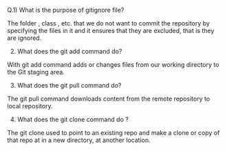 Q.1)  What is the purpose of gitignore file?

The folder , class , etc. that we do not want to commit the repository by specifying the files in it and it ensures that they are excluded, that is they are ignored.

2) What does the git add command do?

With git add command adds or changes files from our working directory to the Git staging area.

3) What does the git pull command do?

The git pull command downloads content from the remote repository to local repository.

4) What does the git clone command do ?

The git clone used to point to an existing repo and make a clone or copy of that repo at in a new directory, at another location.



